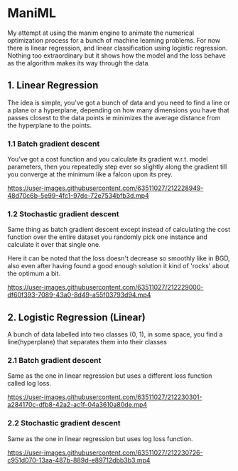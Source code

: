 # ManiML

My attempt at using the manim engine to animate the numerical optimization process for a bunch of machine learning problems. For now there is linear regression, and linear classification using logistic regression. Nothing too extraordinary but it shows how the model and the loss behave as the algorithm makes its way through the data.

## 1. Linear Regression

The idea is simple, you've got a bunch of data and you need to find a line or a plane or a hyperplane, depending on how many dimensions you have that passes closest to the data points ie minimizes the average distance from the hyperplane to the points.

### 1.1 Batch gradient descent

You've got a cost function and you calculate its gradient w.r.t. model parameters, then you repeatedly step ever so slightly along the gradient till you converge at the minimum like a falcon upon its prey.

https://user-images.githubusercontent.com/63511027/212228949-48d70c6b-5e99-4fc1-97de-72e7534bfb3d.mp4

### 1.2 Stochastic gradient descent

Same thing as batch gradient descent except instead of calculating the cost function over the entire dataset you randomly pick one instance and calculate it over that single one. 

Here it can be noted that the loss doesn't decrease so smoothly like in BGD, also even after having found a good enough solution it kind of 'rocks' about the optimum a bit.

https://user-images.githubusercontent.com/63511027/212229000-df60f393-7089-43a0-8d49-a55f03793d94.mp4

## 2. Logistic Regression (Linear)

A bunch of data labelled into two classes (0, 1), in some space, you find a line(hyperplane) that separates them into their classes

### 2.1 Batch gradient descent

Same as the one in linear regression but uses a different loss function called log loss.

https://user-images.githubusercontent.com/63511027/212230301-a284170c-dfb8-42a2-ac1f-04a3610a80de.mp4


### 2.2 Stochastic gradient descent

Same as the one in linear regression but uses log loss function.

https://user-images.githubusercontent.com/63511027/212230726-c951d070-13aa-487b-889d-e89712dbb3b3.mp4
